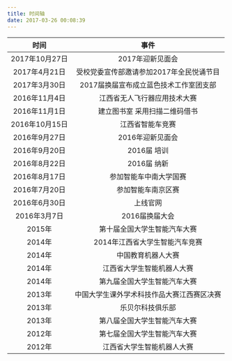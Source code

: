 ```yaml
---
title: 时间轴
date: 2017-03-26 00:08:39
---
```


|时间|事件|
|:---:|:---:|
|2017年10月27日 |2017年迎新见面会|
|2017年4月21日 |受校党委宣传部邀请参加2017年全民悦诵节目|
|2017年3月30日 |2017届换届宣布成立蓝色技术工作室团支部|
|2016年11月4日 |江西省无人飞行器应用技术大赛|
|2016年11月1日 |建立图书室 采用扫描二维码借书|
|2016年10月15日 |江西省智能车竞赛|
|2016年9月27日 |2016年迎新见面会|
|2016年9月20日 |2016届 培训|
|2016年8月22日 |2016届 纳新|
|2016年8月17日 |参加智能车中南大学国赛|
|2016年7月20日 |参加智能车南京区赛|
|2016年6月30日 |上线官网|
|2016年3月7日 |2016届换届大会|
|2015年 |第十届全国大学生智能汽车大赛|
|2014年 |2014年江西省大学生智能汽车竞赛|
|2014年 |中国教育机器人大赛|
|2014年 |江西省大学生智能机器人大赛|
|2014年 |第九届全国大学生智能汽车大赛|
|2013年 |中国大学生课外学术科技作品大赛江西赛区决赛|
|2013年 |乐贝尔科技俱乐部|
|2013年 |第八届全国大学生智能汽车大赛|
|2012年 |第七届全国大学生智能汽车大赛|
|2012年 |江西省大学生智能机器人大赛|
